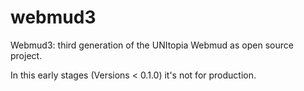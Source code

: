# webmud3
Webmud3: third generation of the UNItopia Webmud as open source project.

In this early stages (Versions < 0.1.0) it's not for production.
